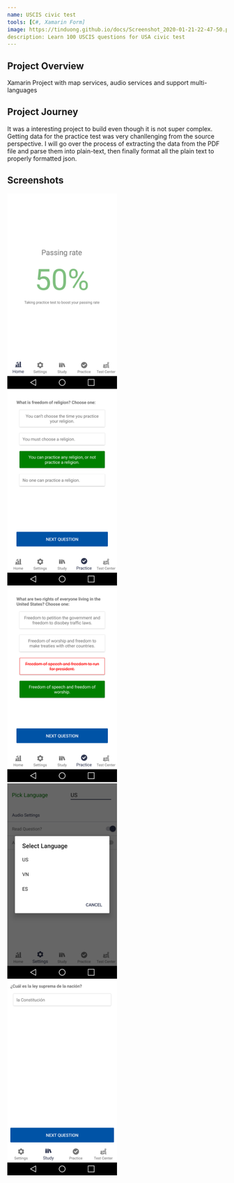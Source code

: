 ```yaml
---
name: USCIS civic test
tools: [C#, Xamarin Form]
image: https://tinduong.github.io/docs/Screenshot_2020-01-21-22-47-50.png
description: Learn 100 USCIS questions for USA civic test
---
```


## Project Overview
Xamarin Project with map services, audio services and support multi-languages

## Project Journey
It was a interesting project to build even though it is not super complex. Getting data for the practice test was very chanllenging from the source perspective. I will go over the process of extracting the data from the PDF file and parse them into plain-text, then finally format all the plain text to properly formatted json.

## Screenshots
<img src="..\assets\images\Screenshot_2021-10-20-16-18-46.png" width="50%">

<img src="..\assets\images\Screenshot_2021-10-20-16-19-50.png" width="50%">

<img src="..\assets\images\Screenshot_2021-10-20-16-19-11.png" width="50%">

<img src="..\assets\images\Screenshot_2021-10-20-16-19-25.png" width="50%">

<img src="..\assets\images\Screenshot_2020-05-27-13-52-08.png" width="50%">

